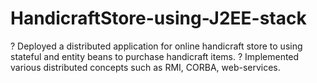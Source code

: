 # HandicraftStore-using-J2EE-stack


? Deployed a distributed application for online handicraft store to using stateful and entity beans to purchase handicraft items.
? Implemented various distributed concepts such as RMI, CORBA, web-services.